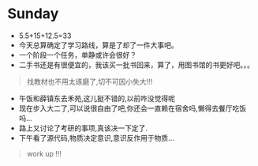 # Sunday

- 5.5+15+12.5=33
- 今天总算确定了学习路线，算是了却了一件大事吧。
- 一个阶段一个任务，单静或许会很好？
- 二手书还是有很便宜的，我该买一批书回来，算了，用图书馆的书更好吧。。。

> 找教材也不用太琢磨了,切不可因小失大!!!

- 午饭和薛镇东去禾苑,这儿挺不错的,以前咋没觉得呢
- 现在步入大二了,可以说很自由了吧,你还会一直赖在宿舍吗,懒得去餐厅吃饭吗...
- 路上又讨论了考研的事项,真该决一下定了.
- 下午看了源代码,物质决定意识,意识反作用于物质...

> work up !!!

